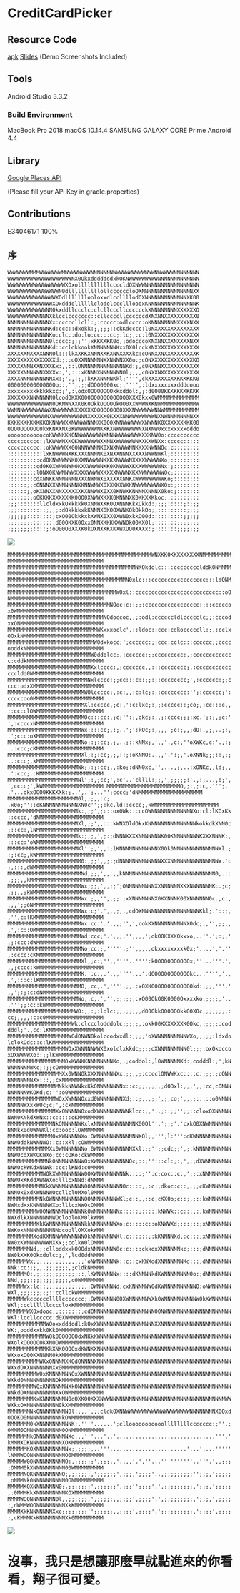 # CreditCardPicker

## Resource Code
[apk](Resources/app-debug.apk)
[Slides](Resources/CreditCard.pptx)
(Demo Screenshots Included)

## Tools

Android Studio 3.3.2

### Build Environment
MacBook Pro 2018 macOS 10.14.4
SAMSUNG GALAXY CORE Prime Android 4.4 

## Library

[Google Places API](https://developers.google.com/places/web-service/support)

(Please fill your API Key in gradle.properties)

## Contributions

E34046171 100%


## 序

``
WWWWWWWMMMWWWWWWWMWWWWWWWWNNNNNNNWWWWWWWWWWWWWNWWWWWNNNNNNNN
WWWWWWWWWWWWWWWWWWWWNX0OkxdddddddxkOKNWWWWWWWWWNNNNNNNNNNNNN
WWWWWWWWWWWWWWWWWWXOxollllllllllccccldOXNWWNNNNNNNNNNNNNNNNN
WWWWWWWWWWWWWWWWN0dllllllllllollccccccloOXNNNNNNNNNNNNNNNNXX
WWWWWWWWWWWWWWWXOdlllllllooloxxdlccllllodOXNNNNNNNNNNNNNXK00
WWWWWWWWWWWWWWXOxdddollllllclodolcccllloooxKNNNNNNNNNNNNNNNK
WWWWWWWWWWWWNN0kxddllccclc:clcllcccllcccccckXNNNNNNNNXXXXXXO
WWWWWWWWWNNNNXklcclccccccc::cllccccllccccccdXNXNNXXXXXXXXXX0
NNNNNNNNNNNNNXx:cccccllcll:;:ccccc:odlcccc:oKNNNNNNNNXXXXNXX
NNNNNNNNNNNNNKd:ccc::dxokk:;,;;;::ckKdcccc:l0NXXXXXXXXXXXXXX
NNNNNNNNNNNNNKo:clc::do:lo:cc:::cc;:lc;,:c:l0NXXXXXXXXXXXXXX
NNNNNNNNNNNNN0l:ccc:;;;'';xKKKKKK0o,;odocccoKNXNNXXXNXXXXNXX
NNNNNNNNNNNNNKd::ccldkkookXNNNNNNNKxx0X0lcckXNXXXXXXXXXXXXXX
XXXXXXNXXXXNNN0l:::lkXXKKXNNNXKKXNNXXXXkc:cONNXXNXXXXXXXXXXK
XXXXXXXXXXXXXXXd:;::oOXXNNNNNNXXNNNNXX0o:;cONXXXXXXXXXXXXXKO
XXXXXNNNXXNXXXKx:,,::lONNNNNNNNNNNNNNKd:;,c0NXNNXXXXXXXXXXXX
XXXXXNNNNNNXXXXx:,',:::xKNNNXNNNNNNNOl;;,,c0NXXNXXXXXXXXXXXX
XXXXNNNNNNNNNNXx:;'.,:;,:kKKXNNNNKkl;'''',ckXXXXXXXXXKKKKKK0
00000000000000Oo::,'',,;;dOOO0000xc;,'''',:ldxxxxxxxxddddooo
xxxxxxxxkkkkkkxc:;',:lodxOOOOOOOOkkxddol:,;:d0000KKKKKKKKKKK
XXXXXXXNNNNNNN0lcodOKXK00OOOOOOOOOOOO0XXX0kxx0WMMMMMMMMMMMMM
WWWWWWWWWWWWWN0OKNWNXXK0K0OkkOOOOOkOO0XXWMWWXKNWMMMMMMMMMMMW
WWNNNWWWWWWWWXNWWWWWNXXXXXKOOOOOOO00XXXNWWWWWWNNWMMMMMMMMMMM
WWWWWWWWWWWWNXWWWWWWWWNNNXXXXKK0KXXXNNWWWWWWWWNXNWNNNNNNNNXX
KKKKKKKKKKKKOKNNWWXXNWWWWNNNXK0O0XNNWWWWWWXNWNNK0XXXXXXKKK00
OOOOOOOOOO0kxKNXXNX0KWWWWWWWNKKKXNWWWWWWWNXNXNW0xxxxxxxxdddo
ooooooooooocoKWWNKKK0NWWWWWWWNXNNNWWWWWWWXXXKNW0o:cccccccccc
cccccccccc:;lKWNWNXKOKWWWWWWWXKNNXWWWWWWNXXKXWNXx:ccccc:::::
cccccccccc::oKWWWWXX00NNNWNNNK0XNXNWWWNNKKXXNWNNOc:c::::::::
:::::::::::lxKNWWWNXKKXXXNNNNK0XNXXNNNXXXXXNWWNWKl;:::::::::
::::::::::cdOKNWNWWNK0XXNWWWWNKXKXNWWWNXXXXWWWWWXo;:::::::::
:::::::::cd0K0XWNWNWN0KXXWWWWNKK0KNWWWXKKXWWWWWWNx:;::::::::
:::::::::lONX0KNWNNWWXXXXWWWWXKXXXNWWNXKXNWWWWWWWOc;::::::::
::::::::cdXNNKKNNNNNNNXXXNWNWX0XXXXXNNKXWWWWWWWWWKo;::::::::
::::::;;c0NNNXXNNNNNNNKKNNWNWX0XXKKXWXKNWWWWWWWWX0x:;:::::::
::::::;,oKXNNXXNNXXXXXXKXNNWWX0XX0KNWXKNNNNXNNNX0ko:;:::::::
;::::::;oOKKKKXXXXXKK0OO0XNWWXKXK0KNNNXK0KKXXKkoc;,:::::::::
;;;:::::::llcldxxkOkkkkk0XNNWXKKOOXNNNKkkOkkd:;;;;:::::;:;;;
;;;::::::::;;,;;:dOkkkkxkKNNNX0KOOXWNKOkOkkOo;;:::::::::;;;;
;;;;;;::::::::;cxO00OkkkxkXWNX0XX0XWN0xkkO00d::::::::::;;;;;
;;;;;;;;:::::::d00OKXK0Oxx0NNXKKKKXWNOkO0KX0l;:::::::;;;;;;;
;;;;;;;;::::;:oO00O0XXXK0kOXNXKKXKXWXOO0XXXx:;:::::::;;;;;;;
``

![](https://www.anime-planet.com/images/characters/shoko-makinohara-149028.jpg)

``
MMMMMMMMMMMMMMMMMMMMMMMMMMMMMMMMMMMMMMMMMMMMMWNXKK0KKXXXXXXXNMMMMMMMMMMMMMMMMMMMMMMMMMMMMMMMMMMMMMMM
MMMMMMMMMMMMMMMMMMMMMMMMMMMMMMMMMMMMMMMMNKOkdolc::::cccccccclddk0NMMMMMMMMMMMMMMMMMMMMMMMMMMMMMMMMMM
MMMMMMMMMMMMMMMMMMMMMMMMMMMMMMMMMMMMMN0xlc:::ccccccccccccccccc:::ldONMMMMMMMMMMMMMMMMMMMMMMMMMMMMMMM
MMMMMMMMMMMMMMMMMMMMMMMMMMMMMMMMMMW0xl::cccccccccccccccccccccccccc::oONMMMMMMMMMMMMMMMMMMMMMMMMMMMMM
MMMMMMMMMMMMMMMMMMMMMMMMMMMMMMMMNOoc:c::;;:ccccccccccccccccc:;::cccccox0WMMMMMMMMMMMMMMMMMMMMMMMMMMM
MMMMMMMMMMMMMMMMMMMMMMMMMMMMMMN0doccoc,,;:odl:ccccccldlccccclc;;:cccodxxONMMMMMMMMMMMMMMMMMMMMMMMMMM
MMMMMMMMMMMMMMMMMMMMMMMMMMMMWKxxxoclc',::ldoc::ccc:cdkocccccll:;,:cclxOOxkNMMMMMMMMMMMMMMMMMMMMMMMMM
MMMMMMMMMMMMMMMMMMMMMMMMMMMW0dxkocc;';cccccc:;:ccc:cclc:::cccccc;;ccccooddkNMMMMMMMMMMMMMMMMMMMMMMMM
MMMMMMMMMMMMMMMMMMMMMMMMMMW0ddolcc;,:cccccc:;;ccccccccc:,;ccccccccccccc:cddkNMMMMMMMMMMMMMMMMMMMMMMM
MMMMMMMMMMMMMMMMMMMMMMMMMMKxlcccc:,;ccccccc,,:::cccccccc;,:ccccccccccccccldd0WMMMMMMMMMMMMMMMMMMMMMM
MMMMMMMMMMMMMMMMMMMMMMMMMNxlcccc:;;cc:::c::;;:;:cccccccc;',:cccccc:;;cccc:odxXMMMMMMMMMMMMMMMMMMMMMM
MMMMMMMMMMMMMMMMMMMMMMMMWOlccccc;,:c:,,:c:lc;:,:cccccccc:'';:cccccc;':cccccoo0MMMMMMMMMMMMMMMMMMMMMM
MMMMMMMMMMMMMMMMMMMMMMMMXl:ccccc,;c:,':c:lxc;:,;:ccccc::;co;,:cc:::c,,;:cccclOWMMMMMMMMMMMMMMMMMMMMM
MMMMMMMMMMMMMMMMMMMMMMMMOc:::cc:,;c;'':;,okc;:,,;:cccc;;;:xc.';:;,;c:'',:ccccxNMMMMMMMMMMMMMMMMMMMMM
MMMMMMMMMMMMMMMMMMMMMMMWx::::cc;,:;..';':kOc;:,,,,';c:;,,;dO:.,;,..;:,.';ccc:oXMMMMMMMMMMMMMMMMMMMMM
MMMMMMMMMMMMMMMMMMMMMMMNo;:;:cc;,;,..;::kNNx;,',,'.,c:,''oXWKc,c:'.,:;..:ccc;cKMMMMMMMMMMMMMMMMMMMMM
MMMMMMMMMMMMMMMMMMMMMMMXl;:;:cc;,;,::;:oKNNO:..,,'.':;,'.oXNNk;;;::,;;..:ccc;,kMMMMMMMMMMMMMMMMMMMMM
MMMMMMMMMMMMMMMMMMMMMMWk;;:;:cc;,,:ko;:dNN0xc,'',...,;,..:xONKc,,ld;,,.':ccc;.:KMMMMMMMMMMMMMMMMMMMM
MMMMMMMMMMMMMMMMMMMMMMNl';:,;cc;',:c'..'cllll:;;,',;;;;;:'.,:;...,o;',',cccc;',kWMMMMMMMMMMMMMMMMMMM
MMMMMMMMMMMMMMMMMMMMMMMO,;:,;:c,.''';. .'...okxOOO0KKKKXk:;..',.';...'';cccc;'dNMMMMMMMMMMMMMMMMMMMM
MMMMMMMMMMMMMMMMMMMMMM0l,;;,,:c;. .x0o;''::oKNNNNNNNNNNNXN0c'';;:kc.ld::cccc;,kWMMMMMMMMMMMMMMMMMMMM
MMMMMMMMMMMMMMMMMMMMMMk:,;;',;c::ox0Wk::cccOWNNNNNNNNNNNNNXo:cl:lKOxKk::cccc,'dNMMMMMMMMMMMMMMMMMMMM
MMMMMMMMMMMMMMMMMMMMMMXl,;;',,:::kWNXOldOkxKNNNNNNNNNNNNNNNkokkdkXNN0c;::cc:,lNMMMMMMMMMMMMMMMMMMMMM
MMMMMMMMMMMMMMMMMMMMMMk:;,;,',;:;dNNNXXXXNNNNNNNK00KNNNNNNNNKXXXNNNK:,:::cc:'oWMMMMMMMMMMMMMMMMMMMMM
MMMMMMMMMMMMMMMMMMMMMMKl'';,',,:;lKNNNNNNNNNNNNX0Ok0NNNNNNNNNNNNNNXl.;:;:cc;,kWMMMMMMMMMMMMMMMMMMMMM
MMMMMMMMMMMMMMMMMMMMMMM0:,;;',,;:;dNNNNNNNNNNNNNXXXNNNNNNNNNNNNNNNx.'c;,:::,dWMMMMMMMMMMMMMMMMMMMMMM
MMMMMMMMMMMMMMMMMMMMMMMNd,;;,',,:,,kNNNNNNNNNNNNNNNNNNNNNNNNNNNNN0,.::,;;;,,kMMMMMMMMMMMMMMMMMMMMMMM
MMMMMMMMMMMMMMMMMMMMMMMWx;;;,',,;;';ONNNNNNNNNXXNNNNNNXKXNNNNNNNKc.;c;,;;,,;kWMMMMMMMMMMMMMMMMMMMMMM
MMMMMMMMMMMMMMMMMMMMMMMWx:;,,'',,;;.;xXNNNNNNNX0KXNNNK00XNNNNNN0c.,c:,,,,';;oNMMMMMMMMMMMMMMMMMMMMMM
MMMMMMMMMMMMMMMMMMMMMMMWx:c;'.',,,;,.,cdOXNNNNNNNNNNNNNNNNNNKkl;.'::;,,'',c:lKMMMMMMMMMMMMMMMMMMMMMM
MMMMMMMMMMMMMMMMMMMMMMMWx:cc:'.',,,;'',',cokKXNNNNNNNNNNXOdc;,,'',;;,,,',:c::OMMMMMMMMMMMMMMMMMMMMMM
MMMMMMMMMMMMMMMMMMMMMMMWd:ccc;'.',,;;'',,,,';okO0KXXKOkxxo,..''.';:;,',;:ccc:dWMMMMMMMMMMMMMMMMMMMMM
MMMMMMMMMMMMMMMMMMMMMMMNo;cc:;,''''',;'',,,,,okxxxxxxxxk0x;'....','.'',:cccc:cKMMMMMMMMMMMMMMMMMMMMM
MMMMMMMMMMMMMMMMMMMMMMMXl,;c:;'',,''''..'''':kOOOOOOOOOOOx;''...'''.',,,;cccc:kWMMMMMMMMMMMMMMMMMMMM
MMMMMMMMMMMMMMMMMMMMMMMK:':c:,.',,,''''...':dOOOOOOOOOOOOkc...'''','.,,',:::c:lKMMMMMMMMMMMMMMMMMMMM
MMMMMMMMMMMMMMMMMMMMMMMO,,cc,.','''',;,.:x0XK00OOOOOOOOOOOkd:,;;,'''.',,';:;:c:dNMMMMMMMMMMMMMMMMMMM
MMMMMMMMMMMMMMMMMMMMMMWo,:c,.','',;;;;;,:xO00OkO0K0000Oxxxxko,;;;;,'...''';;:c::kWMMMMMMMMMMMMMMMMMM
MMMMMMMMMMMMMMMMMMMMMWO:;;:;:lolc:;;;;;;,,d00OkkOOOOOOkkO0X0c,;;;;;;;:cc;,,,,:c:c0MMMMMMMMMMMMMMMMMM
MMMMMMMMMMMMMMMMMMMMWk:clccclodddolc;;;;;,:okk00KXXXXXXK0Okc,;;;;;:coddddl;'.,cc:lKMMMMMMMMMMMMMMMMM
MMMMMMMMMMMMMMMMMMMWOdONWN0kolccodxxdl:;;;;'oXWNNNNNNNNNWXo,;;;;:ldxdolclokOdc::c:lKMMMMMMMMMMMMMMMM
MMMMMMMMMMMMMMMMMMWOxXWNNNNWWX0xolclxkkdc;;;;oXNNNNNNNNN0l;;;:oxOkoccoxOXWWNWXo::;;lKWMMMMMMMMMMMMMM
MMMMMMMMMMMMMMMMMM0xKWNKKNNNNNNNNKo,,;coddol:,l0WNNNNNKd:;codddl:;';kNWNNNNNNWKc;:;;cOWMMMMMMMMMMMMM
MMMMMMMMMMMMMMMMMXx0WNNOkXXXNNNNNNXx:;;,,;:cccclONWWKxc::::c:;;;:;cONNNNNNNNNNXx:::,;cxNMMMMMMMMMMMM
MMMMMMMMMMMMMMMMNkkNNWNkxKkONWNNNNNNx::c:;;,,;;,;dOOxl:,,,',;:cc;cONNNNNNNNNWKOKd;c:'':o0WMMMMMMMMMM
MMMMMMMMMMMMMMMWOxXWNNNOxxd0WNNNNNNNXd;::;,,,;;',;,co;',,,;:::::o0NNNNNNNNNWXxkW0c;c;',:ckNMMMMMMMMM
MMMMMMMMMMMMMMMXx0WNNNW0xodXWNNNNNNNWNklcc:;,'..;::;;'';;::cloxOXNNNNNNWN0KNkdXWNx::c:::::oKMMMMMMMM
MMMMMMMMMMMMMMNkONNNNNWKxlxNNNNNNNNNNNNNK00Ol''.';;;'.'cxkO0XNWNNNNNNNNNNkk0d0WNWKl:cc:ooc:lOWMMMMMM
MMMMMMMMMMMMMMOxXWNNNNWXo:OWNNNNNNNNNNNNNXOl;,''';l:''':dKWNNNNNNNNNNNNNWOddkNWNNWO::c::xkl;cOWMMMMM
MMMMMMMMMMMMMXx0WNNNNNNNo:0WNNNNNNNNNNNXkl:;;'';;cdc;;',;:kNNNNNNNNNNNNNWOcdXWKOKWXo;cc:cOKo:ckWMMMM
MMMMMMMMMMMMNkONNNNNNNNWOxXWNNNNNNNNNNOc;::;'':::cl:;:,',;;dXWNNNNNNNNNNWOckWKdxNNWk::cc:lKNd:c0MMMM
MMMMMMMMMMMWOkXWNNNNNNNW0OXWNNNNNNNNNk::::;'':c;coc::c:,';;:xNNNNNNNNNNNWOxKKddXWNWXo:lllcxNNd:dNMMM
MMMMMMMMMMMKkXWNNNNNNNNN0ONNNNNNNNNNOc::::,,:c:;dkoc:c::,,;;cKWNNNNNNNNNNOx0xdKWNNNWOccllcl0MXol0MMM
MMMMMMMMMMNk0WNNNNNNNNNNOONNNNNNNNWKl;c::,,::c;cKX0o;c::;,;::kWNNNNNNNNWNxdxxKNNNNNWXo:lllcxWWOcOMMM
MMMMMMMMMW0ONWNNNNNNNNWNkOWNNNNNNNNx:::::;::::;kNWWk::c::;;:;kWNNNNNNNNWXdlkXNNNNNNNWOclooloKM0lkWMM
MMMMMMMMMKkKWNNNNNNNNNWNkkNNNNNNNWXo;c:::::c::oKNWWXd;::::::;xNNNNNNNNNWKoxNNNNNNNNNNNdcoollOMXokWMM
MMMMMMMMXddKXNNNWWWWNNNNOkNNNNNNNWKl;c::::::;:kKNNNNXd;:c:::;xNNNNNNNNNW0xKWNNNNWWWNXKx;;colkW0lOMMM
MMMMMMMNd,;:clloddxxkOOOdxNNNNNNNW0c:c::::ckkoxXNNNNNNkc;:::;dNNNNNNNNNW0kXXK0Okxdolc:;,',lcd0ddNMMM
MMMMMMWx;;;;;;;;;;,,,;;;'oNWNNNNNWk::c::cxKWXddXNNNNNNNKd:::;dNNNNNNNNNNk:cc:;;,,,;;;;;;;,;cldkNMMMM
MMMMMM0:,;;;;;;;;;;;;;;:,lKWNNNNNNx::::dKNNNNkdKWNNNNNNNN0o:;dNNNNNNNNNNd,;;;;;;;;;;;;;;;,c0WMMMMMMM
MMMMMWx:lc::;;;;;;;;;;;;,;OWNNNNNNd;cxKNNNNNW0dKWNNNNNNNNNNO:oNWNNNNNNWXl,;;;;;;;;;::ccllckWMMMMMMMM
MMMMMWkccccccllllccccccc;;OWNNNNNN0OXWNNNNNNWXk0WNNNNNNNNNNW0kXWNNNNNNWKl;:ccllllllccccloxKMMMMMMMMM
MMMMMMWXOxdooc;;:::::::;cdONNNNNNNNNNNNNNNNNNN0ONWNNNNNNNNNNNNNNNNNNNNWKl:lccllccccc:d0XWMMMMMMMMMMM
MMMMMMMMMMMMWOoxxdddodl:kOxXWNNNNNNNNNNNNNNNNNXXNNNNNNNNNNNNNNNNNNNNNNWK:,ooddxxkk0Kk0MMMMMMMMMMMMMM
MMMMMMMMMMMMWOk0OOOOOOdxNKkKWNNNNNNNNNNNNNNNNNNNNNNNNNNNNNNNNNNNNNNNNNWXolkOOOOO0KXNOOWMMMMMMMMMMMMM
MMMMMMMMMMMMKkXNK0OOOxdKWNKXNNNNNNNNNNNNNNNNNNNNNNNNNNNNNNNNNNNNNNNNNNWXxoxO00KXNNNN0kXMMMMMMMMMMMMM
MMMMMMMMMMWKx0NNNNXKOdONNNNXNNNNNNNNNNNNNNNNNNNNNNNNNNNNNNNNNNNNNNNNNNWXxdOXXNNNNNNNXx0MMMMMMMMMMMMM
MMMMMMMMMW0xKNNNNNNNOxXWNNNNNNNNNNNNNNNNNNNNNNNNNNNNNNNNNNNNNNNNNNNNNNWXkd0NNNNNNNNNNOkNMMMMMMMMMMMM
MMMMMMMMW0xKNNNNNNNXkONNNNNNNNNNNNNNNNNNNNNNNNNNNNNNNNNNNNNNNNNNNNNNNNWNkdOXNNNNNNNNNXxOWMMMMMMMMMMM
MMMMMMMMKxKNNNNNNNN0dOXK00KXXNWWNNNNNNNNNNNNNNNNNNNNNNNNNNNNNNNNNNNNWWWXkxOXNNNNNNNNNN0kXMMMMMMMMMMM
MMMMMMMNkONNNNNNNNN0l:;,,',;;cldk0XNNWWWWWWWWWWWWWWWWWWWWNNNNNNNNX0OxdOOOKO0NNNNNNNNNNNkOWMMMMMMMMMM
MMMMMMM0kXNNNNNNNNNNK:.''''......';cllooooooooooollllllllccccccc:;''.;0MMM0ONNNNNNNNNNN0ONMMMMMMMMMM
MMMMMMNkONNNNNNNNNNXd,,,'''...'..'...............................'''.'kMMMXOKNNNNNNNNNNXOKMMMMMMMMMM
MMMMMMKOXNNNNNNNNNNx;,;;;;,..'''........................'...'....'''''lNMMWOONNNNNNNNNNNO0MMMMMMMMMM
MMMMMW0ONNNNNNNNNNO:,;;;;;;',;;;,,'.,,,'.',''...''''''''''..'''.',,;;;;OMMM0kXNNNNNNNNNN00WMMMMMMMMM
MMMMMNOKNNNNNNNNNO;,;;;;;;,';;;;;;',;;;,';;;;'..,;;;;;;;;;'';;;,';;;;;,oNMMNk0NNNNNNNNNN0ONMMMMMMMMM
MMMMMKOXNNNNNNNN0;.;;;;;;;',;;;;;;',;;;'';;;;'.',;;;;;;;;;,';;;,';;;;;,:0MMMKkXNNNNNNNNNKOXMMMMMMMMM
MMMMWO0NNNNNNNN0l,,;;;;;;,',;;;;;,,;;;;',;;;;'.',;;;;;;;;;,';;;,',;;;;;,dWMMWOONNNNNNNNNXkKMMMMMMMMM
MMMMXkKNNNNNNNXxc;;;;;;;;'';;;;;;,,;;;;',;;;;'.';;;;;;;;;;,';;;;',;;;;;,cKMMMKkKNNNNNNNNXk0MMMMMMMMM
``

![](https://cdn.myanimelist.net/images/characters/12/361766.jpg)

# 沒事，我只是想讓那麼早就點進來的你看看，翔子很可愛。
